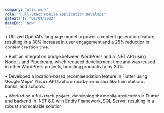 ```yaml
---
company: "ofis.work"
role: "Full-Stack Mobile Application Developer"
dateStart: "01/09/2023"
dateEnd: "Now"
---
```


• Utilized OpenAI's language model to power a content generation feature, resulting in a 30% increase in user engagement and a 25% reduction in content creation time.

• Built an integration bridge between WordPress and a .NET API using Node.js and Pipedream, which reduced development time and was reused in other WordPress projects, boosting productivity by 20%.

• Developed a location-based recommendation feature in Flutter using Google Maps' Places API to show nearby amenities like train stations, banks, and schools.

• Worked on a full-stack project, developing the mobile application in Flutter and backend in .NET 8.0 with Entity Framework, SQL Server, resulting in a robust and scalable solution